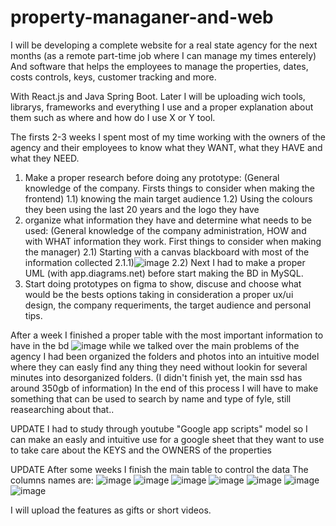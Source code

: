 # property-managaner-and-web
I will be developing a complete website for a real state agency for the next months (as a remote part-time job where I can manage my times enterely)
And  software that helps the employees to manage the properties, dates, costs controls, keys, customer tracking and more.

With React.js and Java Spring Boot. Later I will be uploading wich tools, librarys, frameworks and everything I use and a proper explanation about them such as where and how do I use X or Y tool.

The firsts 2-3 weeks I spent most of my time working with the owners of the agency and their employees to know what they WANT, what they HAVE and what they NEED.

1) Make a proper research before doing any prototype: (General knowledge of the company. Firsts things to consider when making the frontend)
    1.1) knowing the main target audience
    1.2) Using the colours they been using the last 20 years and the logo they have
2) organize what information they have and determine what needs to be used: (General knowledge of the company administration, HOW and with WHAT information they work. First things to consider when making the manager)
    2.1) Starting with a canvas blackboard with most of the information collected
    2.1.1)![image](https://github.com/Test576M/property-managaner-and-web/assets/93354994/9f44c010-e32b-457b-bc16-bb3b4accf8ff)
    2.2) Next I had to make a proper UML (with app.diagrams.net) before start making the BD in MySQL.
3) Start doing prototypes on figma to show, discuse and choose what would be the bests options taking in consideration a proper ux/ui design, the company requeriments, the target audience and personal tips.

After a week I finished a proper table with the most important information to have in the bd 
![image](https://github.com/Test576M/property-managaner-and-web/assets/93354994/5e50633e-3c0f-4743-92d2-390b880e60f1)
while we talked over the main problems of the agency I had been organized the folders and photos into an intuitive model where they can easly find any thing they need without lookin for several minutes into desorganized folders. (I didn't finish yet, the main ssd has around 350gb of information) In the end of this process I will have to make something that can be used to search by name and type of fyle, still reasearching about that.. 

UPDATE 
I had to study through youtube "Google app scripts" model so I can make an easly and intuitive use for a google sheet that they want to use to take care about the KEYS and the OWNERS of the properties

UPDATE
After some weeks I finish the main table to control the data 
The columns names are:
![image](https://github.com/Test576M/property-managaner-and-web/assets/93354994/50e2094a-88c3-4e6d-9a53-ee880176b90b)
![image](https://github.com/Test576M/property-managaner-and-web/assets/93354994/fb898043-3bc6-42b8-a603-71d3a95c5b4f)
![image](https://github.com/Test576M/property-managaner-and-web/assets/93354994/5c1f785a-e5f8-4a59-875d-c3491556e0f0)
![image](https://github.com/Test576M/property-managaner-and-web/assets/93354994/976721c7-6bef-43cc-b6f8-ebed9564d6a1)
![image](https://github.com/Test576M/property-managaner-and-web/assets/93354994/40006ce3-dada-488b-b264-8944d310ff90)
![image](https://github.com/Test576M/property-managaner-and-web/assets/93354994/0aa19f70-15be-41be-894e-e0f94e9664f3)
![image](https://github.com/Test576M/property-managaner-and-web/assets/93354994/7ee33803-6c18-45b4-9984-cf3fe734cef6)

I will upload the features as gifts or short videos.





